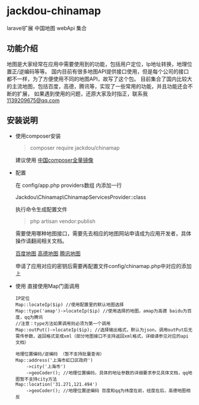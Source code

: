 # jackdou-chinamap
laravel扩展 中国地图 webApi 集合

## 功能介绍

  地图是大家经常在应用中需要使用到的功能，包括用户定位，Ip地址转换，地理位置正/逆编码等等。
  国内目前有很多地图API提供接口使用，但是每个公司的接口都不一样，为了方便使用不同的地图API，故写了这个包。
  目前集合了国内比较大的主流地图，包括百度，高德，腾讯等，实现了一些常用的功能，并且功能还会不断的扩展，
  如果遇到使用的问题，还原大家及时指正，联系我<1139209675@qq.com>
  
## 安装说明

  - 使用composer安装
  
    > composer require jackdou/chinamap
    
    建议使用 [中国composer全量镜像](https://pkg.phpcomposer.com)
    
  - 配置
  
    在 config/app.php providers数组 内添加一行
    
    Jackdou\Chinamap\ChinamapServicesProvider::class
    
    执行命令生成配置文件
    
    > php artisan vendor:publish
    
    需要使用哪种地图接口，需要先去相应的地图网站申请成为应用开发者，具体操作请翻阅相关文档。
    
    [百度地图](http://lbsyun.baidu.com/index.php?title=webapi)
    [高德地图](http://lbs.amap.com/api/webservice/summary)
    [腾讯地图](http://lbs.qq.com/webservice_v1/index.html)
    
    申请了应用对应的密钥后需要再配置文件config/chinamap.php中对应的添加上
    
  - 使用
  直接使用Map门面调用
  
    ```
    IP定位
    Map::locateIp($ip) //使用配置里的默认地图选择
    Map::type('amap')->locateIp($ip) //使用选择的地图，amap为高德 baidu为百度，qq为腾讯
    //注意：type方法如果调用则必须为第一个调用
    Map::outPut()->locateIp($ip); //选择输出格式，默认为json，调用outPut后无需传参数，返回格式变成xml（部分地图接口不支持返回xml格式，详细请参见对应的api文档）
    ```
    ```
    地理位置编码/逆编码 （暂不支持批量查询）
    Map::address('上海市虹口区政府')
        ->city('上海市')
        ->geoCoder(); //地理位置编码，具体的地址参数的详细要求参见具体文档，qq地图暂不支持city方法
    Map::location('31.271,121.494')
        ->geoCoder(); //地理位置逆编码 百度和qq为纬度在前，经度在后，高德地图相反 
    ```
